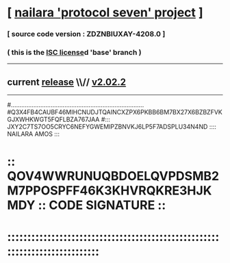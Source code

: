 
# [ [nailara 'protocol seven' project](http://nailara.network/) ]

### [ source code version : ZDZNBIUXAY-4208.0 ]

### ( this is the [ISC license](license)d 'base' branch )
---
## current [release](https://github.com/nailara-technologies/protocol-7/releases) \\\\// [v2.02.2](https://github.com/nailara-technologies/protocol-7/releases/tag/v2.02.2)
---

#.............................................................................
#Q3X4FB4CAUBF46MIHCNUDJTQAINCXZPX6PKBB6BM7BX27X6BZBZFVKGJXWHKWGT5FQFLBZA767JAA
#::: JXY2C7TS7OO5CRYC6NEFYGWEMIPZBNVKJ6LP5F7ADSPLU34N4ND :::: NAILARA AMOS :::
# :: QOV4WWRUNUQBDOELQVPDSMB2M7PPOSPFF46K3KHVRQKRE3HJKMDY :: CODE SIGNATURE ::
# ::::::::::::::::::::::::::::::::::::::::::::::::::::::::::::::::::::::::::::
